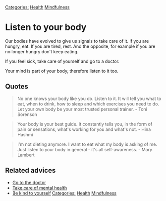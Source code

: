[Categories:](../Categories/index.md) [Health](../Categories/Health.md) [Mindfulness](../Categories/Mindfulness.md)
# Listen to your body

Our bodies have evolved to give us signals to take care of it. If you are hungry, eat. If you are tired, rest. And the opposite, for example if you are no longer hungry don't keep eating.

If you feel sick, take care of yourself and go to a doctor.

Your mind is part of your body, therefore listen to it too.

## Quotes

> No one knows your body like you do. Listen to it. It will tell you what to eat, when to drink, how to sleep and which exercises you need to do. Let your own body be your most trusted personal trainer. - Toni Sorenson

> Your body is your best guide. It constantly tells you, in the form of pain or sensations, what's working for you and what's not. - Hina Hashmi

> I'm not dieting anymore. I want to eat what my body is asking of me. Just listen to your body in general - it's all self-awareness. - Mary Lambert

## Related advices

- [Go to the doctor](../Go%20to%20the%20doctor/index.md)
- [Take care of mental health](../Take%20care%20of%20mental%20health/index.md)
- [Be kind to yourself](../Be%20kind%20to%20yourself%20and%20others/index.md)
[Categories:](../Categories/index.md) [Health](../Categories/Health.md) [Mindfulness](../Categories/Mindfulness.md)